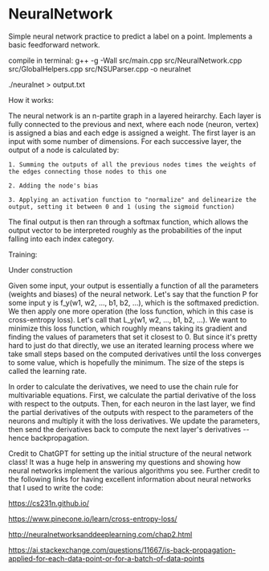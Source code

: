 # NeuralNetwork
Simple neural network practice to predict a label on a point.
Implements a basic feedforward network.


compile in terminal:
g++ -g -Wall src/main.cpp src/NeuralNetwork.cpp src/GlobalHelpers.cpp src/NSUParser.cpp -o neuralnet

./neuralnet > output.txt


How it works:

The neural network is an n-partite graph in a layered heirarchy. Each layer is fully connected to the previous and next, where each node (neuron, vertex) is assigned a bias and each edge is assigned a weight. The first layer is an input with some number of dimensions. For each successive layer, the output of a node is calculated by:

    1. Summing the outputs of all the previous nodes times the weights of the edges connecting those nodes to this one

    2. Adding the node's bias

    3. Applying an activation function to "normalize" and delinearize the output, setting it between 0 and 1 (using the sigmoid function)

The final output is then ran through a softmax function, which allows the output vector to be interpreted roughly as the probabilities of the input falling into each index category.



Training:

Under construction

Given some input, your output is essentially a function of all the parameters (weights and biases) of the neural network. Let's say that the function P for some input y is f_y(w1, w2, ..., b1, b2, ...), which is the softmaxed prediction. We then apply one more operation (the loss function, which in this case is cross-entropy loss). Let's call that L_y(w1, w2, ..., b1, b2, ...). We want to minimize this loss function, which roughly means taking its gradient and finding the values of parameters that set it closest to 0. But since it's pretty hard to just do that directly, we use an iterated learning process where we take small steps based on the computed derivatives until the loss converges to some value, which is hopefully the minimum. The size of the steps is called the learning rate.

In order to calculate the derivatives, we need to use the chain rule for multivariable equations. First, we calculate the partial derivative of the loss with respect to the outputs. Then, for each neuron in the last layer, we find the partial derivatives of the outputs with respect to the parameters of the neurons and multiply it with the loss derivatives. We update the parameters, then send the derivatives back to compute the next layer's derivatives -- hence backpropagation.



Credit to ChatGPT for setting up the initial structure of the neural network class! It was a huge help in answering my questions and showing how neural networks implement the various algorithms you see. Further credit to the following links for having excellent information about neural networks that I used to write the code:

https://cs231n.github.io/

https://www.pinecone.io/learn/cross-entropy-loss/

http://neuralnetworksanddeeplearning.com/chap2.html

https://ai.stackexchange.com/questions/11667/is-back-propagation-applied-for-each-data-point-or-for-a-batch-of-data-points